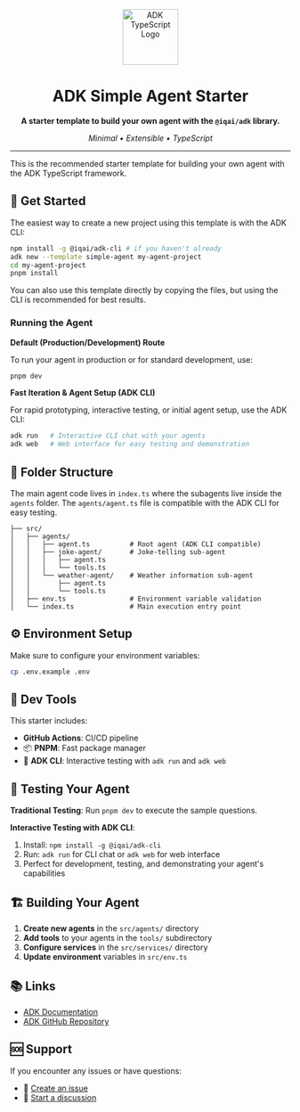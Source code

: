 
<div align="center">

<img src="https://files.catbox.moe/vumztw.png" alt="ADK TypeScript Logo" width="100" />

<br/>



# ADK Simple Agent Starter

**A starter template to build your own agent with the `@iqai/adk` library.**

_Minimal • Extensible • TypeScript_

---

</div>

This is the recommended starter template for building your own agent with the ADK TypeScript framework.

## 🚀 Get Started


The easiest way to create a new project using this template is with the ADK CLI:

```bash
npm install -g @iqai/adk-cli # if you haven't already
adk new --template simple-agent my-agent-project
cd my-agent-project
pnpm install
```

You can also use this template directly by copying the files, but using the CLI is recommended for best results.

### Running the Agent

**Default (Production/Development) Route**

To run your agent in production or for standard development, use:
```bash
pnpm dev
```

**Fast Iteration & Agent Setup (ADK CLI)**

For rapid prototyping, interactive testing, or initial agent setup, use the ADK CLI:
```bash
adk run   # Interactive CLI chat with your agents
adk web   # Web interface for easy testing and demonstration
```

## 📁 Folder Structure
The main agent code lives in `index.ts` where the subagents live inside the `agents` folder. The `agents/agent.ts` file is compatible with the ADK CLI for easy testing.

```
├── src/
│   ├── agents/
│   │   ├── agent.ts          # Root agent (ADK CLI compatible)
│   │   ├── joke-agent/       # Joke-telling sub-agent
│   │   │   ├── agent.ts
│   │   │   └── tools.ts
│   │   └── weather-agent/    # Weather information sub-agent
│   │       ├── agent.ts
│   │       └── tools.ts
│   ├── env.ts                # Environment variable validation
│   └── index.ts              # Main execution entry point
```

## ⚙️ Environment Setup
Make sure to configure your environment variables:

```bash
cp .env.example .env
```

## 🧰 Dev Tools
This starter includes:
- **GitHub Actions**: CI/CD pipeline
- 📦 **PNPM**: Fast package manager
- 🤖 **ADK CLI**: Interactive testing with `adk run` and `adk web`

## 🧪 Testing Your Agent

**Traditional Testing**: Run `pnpm dev` to execute the sample questions.

**Interactive Testing with ADK CLI**:
1. Install: `npm install -g @iqai/adk-cli`
2. Run: `adk run` for CLI chat or `adk web` for web interface
3. Perfect for development, testing, and demonstrating your agent's capabilities

## 🏗️ Building Your Agent
1. **Create new agents** in the `src/agents/` directory
2. **Add tools** to your agents in the `tools/` subdirectory
3. **Configure services** in the `src/services/` directory
4. **Update environment** variables in `src/env.ts`

## 📚 Links
- [ADK Documentation](https://adk.iqai.com)
- [ADK GitHub Repository](https://github.com/IQAIcom/adk-ts)

## 🆘 Support
If you encounter any issues or have questions:
- 📝 [Create an issue](https://github.com/IQAIcom/adk-ts/issues)
- 💬 [Start a discussion](https://github.com/IQAIcom/adk-ts/discussions)